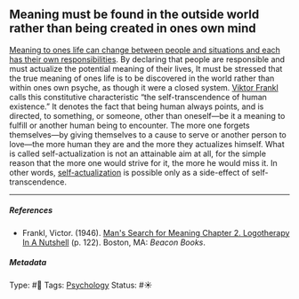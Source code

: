 ## Meaning must be found in the outside world rather than being created in ones own mind

[Meaning to ones life can change between people and situations and each has their own responsibilities](Meaning%20to%20ones%20life%20can%20change%20between%20people%20and%20situations%20and%20each%20has%20their%20own%20responsibilities.md). By declaring that people are responsible and must actualize the potential meaning of their lives, It must be stressed that the true meaning of ones life is to be discovered in the world rather than within ones own psyche, as though it were a closed system. [Viktor Frankl]() calls this constitutive characteristic “the self-transcendence of human existence.” It denotes the fact that being human always points, and is directed, to something, or someone, other than oneself—be it a meaning to fulfill or another human being to encounter. The more one forgets themselves—by giving themselves to a cause to serve or another person to love—the more human they are and the more they actualizes himself. What is called self-actualization is not an attainable aim at all, for the simple reason that the more one would strive for it, the more he would miss it. In other words, [self-actualization]() is possible only as a side-effect of self-transcendence.

---

##### References

* Frankl, Victor. (1946). [Man's Search for Meaning Chapter 2. Logotherapy In A Nutshell](Man's%20Search%20for%20Meaning%20Chapter%202.%20Logotherapy%20In%20A%20Nutshell.md) (p. 122). Boston, MA: *Beacon Books*. 

##### Metadata

Type: #🔴 
Tags: [Psychology](Psychology.md) 
Status: #☀️ 
